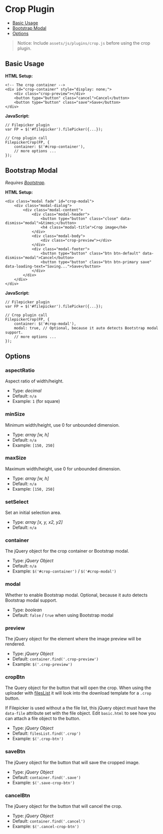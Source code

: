# Crop Plugin

- [Basic Usage](#basic-usage)
- [Bootstrap Modal](#bootstrap-modal)
- [Options](#options)

> Notice: Include `assets/js/plugins/crop.js` before using the crop plugin.

## Basic Usage
	
__HTML Setup:__
	
	<!-- The crop container -->
	<div id="crop-container" style="display: none;">
		<div class="crop-preview"></div>
		<button type="button" class="cancel">Cancel</button>
		<button type="button" class="save">Save</button>
	</div>

__JavaScript:__

	// Filepicker plugin
	var FP = $('#filepicker').filePicker({...});
	
	// Crop plugin call
	FilepickerCrop(FP, {
		container: $('#crop-container'),
		// more options ... 
	});

## Bootstrap Modal

_Requires [Bootstrap](http://getbootstrap.com/)._

__HTML Setup:__

	<div class="modal fade" id="crop-modal">
		<div class="modal-dialog">
			<div class="modal-content">
				<div class="modal-header">
					<button type="button" class="close" data-dismiss="modal">&times;</button>
					<h4 class="modal-title">Crop image</h4>
				</div>
				<div class="modal-body">
					<div class="crop-preview"></div>
				</div>
				<div class="modal-footer">
					<button type="button" class="btn btn-default" data-dismiss="modal">Cancel</button>
					<button type="button" class="btn btn-primary save" data-loading-text="Saving...">Save</button>
				</div>
			</div>
		</div>
	</div>

__JavaScript:__

	// Filepicker plugin
	var FP = $('#filepicker').filePicker({...});
	
	// Crop plugin call
	FilepickerCrop(FP, {
		container: $('#crop-modal'),
		modal: true, // Optional, because it auto detects Bootstrap modal support.
		// more options ... 
	});

## Options

### aspectRatio

Aspect ratio of width/height.

- Type: _decimal_
- Default: `n/a`
- Example: `1` (for square)

### minSize

Minimum width/height, use 0 for unbounded dimension.

- Type: _array [w, h]_
- Default: `n/a`
- Example: `[150, 250]`

### maxSize

Maximum width/height, use 0 for unbounded dimension.

- Type: _array [w, h]_
- Default: `n/a`
- Example: `[150, 250]`

### setSelect

Set an initial selection area.

- Type: _array [x, y, x2, y2]_
- Default: `n/a`

### container

The jQuery object for the crop container or Bootstrap modal.  

- Type: _jQuery Object_
- Default: `n/a`
- Example: `$('#crop-container')` / `$('#crop-modal')`

### modal

Whether to enable Bootstrap modal. Optional, because it auto detects Bootstrap modal support.

- Type: _boolean_
- Default: `false` / `true` when using Bootstrap modal

### preview

The jQuery object for the element where the image preview will be rendered.

- Type: _jQuery Object_
- Default: `container.find('.crop-preview')`
- Example: `$('.crop-preview')`

### cropBtn

The Query object for the button that will open the crop. When using the uploader with [filesList](configjs.md#fileList) it will look into the download template for a `.crop` button.

If Filepicker is used without a the file list, this jQuery object must have the `data-file` attribute set with the file object. Edit `basic.html` to see how you can attach a file object to the button.

- Type: _jQuery Object_
- Default: `filesList.find('.crop')`
- Example: `$('.crop-btn')`

### saveBtn

The jQuery object for the button that will save the cropped image.

- Type: _jQuery Object_
- Default: `container.find('.save')`
- Example: `$('.save-crop-btn')`

### cancelBtn

The jQuery object for the button that will cancel the crop.

- Type: _jQuery Object_
- Default: `container.find('.cancel')`
- Example: `$('.cancel-crop-btn')`
